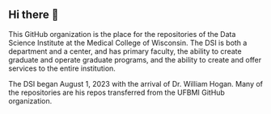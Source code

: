 ## Hi there 👋

<!--

**Here are some ideas to get you started:**

🙋‍♀️ A short introduction - what is your organization all about?
🌈 Contribution guidelines - how can the community get involved?
👩‍💻 Useful resources - where can the community find your docs? Is there anything else the community should know?
🍿 Fun facts - what does your team eat for breakfast?
🧙 Remember, you can do mighty things with the power of [Markdown](https://docs.github.com/github/writing-on-github/getting-started-with-writing-and-formatting-on-github/basic-writing-and-formatting-syntax)
-->

This GitHub organization is the place for the repositories of the Data Science Institute at the Medical College of Wisconsin. The DSI is both a department and a center, and has primary faculty, the ability to create graduate and operate graduate programs, and the ability to create and offer services to the entire institution.

The DSI began August 1, 2023 with the arrival of Dr. William Hogan.  Many of the repositories are his repos transferred from the UFBMI GitHub organization.
